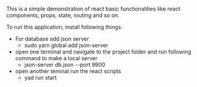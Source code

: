 This is a simple demonstration of react basic functionalities like react components, props, state, routing and so on. 

To run this application, install following things. 

- For database add json server 
  - sudo yarn global add json-server
- open one terminal and navigate to the project folder and run following command to make a local server
  - json-server db.json  --port 9900
- open another teminal run the react scripts
  - yad run start
